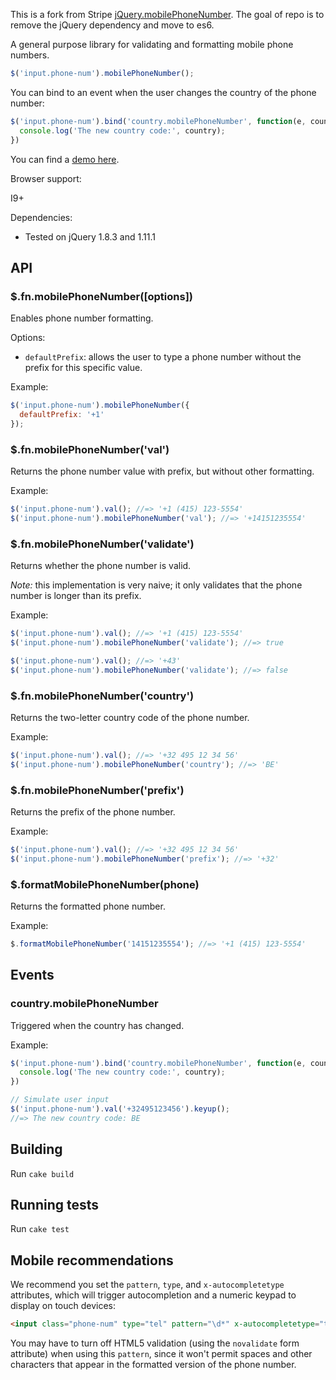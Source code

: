 This is a fork from Stripe [jQuery.mobilePhoneNumber](https://github.com/stripe/jquery.mobilePhoneNumber). The goal of repo is to remove the jQuery dependency and move to es6.

A general purpose library for validating and formatting mobile phone numbers.

``` javascript
$('input.phone-num').mobilePhoneNumber();
```

You can bind to an event when the user changes the country of the phone number:

``` javascript
$('input.phone-num').bind('country.mobilePhoneNumber', function(e, country) {
  console.log('The new country code:', country);
})
```

You can find a [demo here](http://shopify.github.io/jquery.mobilePhoneNumber/example).

Browser support:

I9+

Dependencies:

* Tested on jQuery 1.8.3 and 1.11.1

## API

### $.fn.mobilePhoneNumber([options])

Enables phone number formatting.

Options:

* `defaultPrefix`: allows the user to type a phone number without the prefix for this specific value.

Example:

``` javascript
$('input.phone-num').mobilePhoneNumber({
  defaultPrefix: '+1'
});
```

### $.fn.mobilePhoneNumber('val')

Returns the phone number value with prefix, but without other formatting.

Example:

``` javascript
$('input.phone-num').val(); //=> '+1 (415) 123-5554'
$('input.phone-num').mobilePhoneNumber('val'); //=> '+14151235554'
```

### $.fn.mobilePhoneNumber('validate')

Returns whether the phone number is valid.

*Note:* this implementation is very naive; it only validates that the phone number is longer than its prefix.

Example:

``` javascript
$('input.phone-num').val(); //=> '+1 (415) 123-5554'
$('input.phone-num').mobilePhoneNumber('validate'); //=> true

$('input.phone-num').val(); //=> '+43'
$('input.phone-num').mobilePhoneNumber('validate'); //=> false
```

### $.fn.mobilePhoneNumber('country')

Returns the two-letter country code of the phone number.

Example:

``` javascript
$('input.phone-num').val(); //=> '+32 495 12 34 56'
$('input.phone-num').mobilePhoneNumber('country'); //=> 'BE'
```

### $.fn.mobilePhoneNumber('prefix')

Returns the prefix of the phone number.

Example:

``` javascript
$('input.phone-num').val(); //=> '+32 495 12 34 56'
$('input.phone-num').mobilePhoneNumber('prefix'); //=> '+32'
```

### $.formatMobilePhoneNumber(phone)

Returns the formatted phone number.

Example:

``` javascript
$.formatMobilePhoneNumber('14151235554'); //=> '+1 (415) 123-5554'
```

## Events

### country.mobilePhoneNumber

Triggered when the country has changed.

Example:

``` javascript
$('input.phone-num').bind('country.mobilePhoneNumber', function(e, country) {
  console.log('The new country code:', country);
})

// Simulate user input
$('input.phone-num').val('+32495123456').keyup();
//=> The new country code: BE
```

## Building

Run `cake build`

## Running tests

Run `cake test`

## Mobile recommendations

We recommend you set the `pattern`, `type`, and `x-autocompletetype` attributes, which will trigger autocompletion and a numeric keypad to display on touch devices:

``` html
<input class="phone-num" type="tel" pattern="\d*" x-autocompletetype="tel">
```

You may have to turn off HTML5 validation (using the `novalidate` form attribute) when using this `pattern`, since it won't permit spaces and other characters that appear in the formatted version of the phone number.
